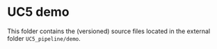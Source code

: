 # UC5 demo

This folder contains the (versioned) source files located in the external folder `UC5_pipeline/demo`.
